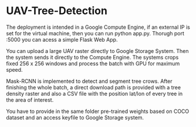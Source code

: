 # UAV-Tree-Detection

The deployment is intended in a Google Compute Engine, if an external IP is set for the virtual machine, then you can run python app.py. Thorugh port :5000 you can acess a simple Flask Web App.

You can upload a large UAV raster directly to Google Storage System. Then the system sends it directly to the Compute Engine. The systems crops fixed 256 x 256 windows and process the batch with GPU for maximum speed. 

Mask-RCNN is implemented to detect and segment tree crows. After finishing the whole batch, a direct download path is provided with a tree density raster and also a CSV file with the position lat/lon of every tree in the area of interest. 

You have to provide in the same folder pre-trained weights based on COCO dataset and an access keyfile to Google Storage system.

